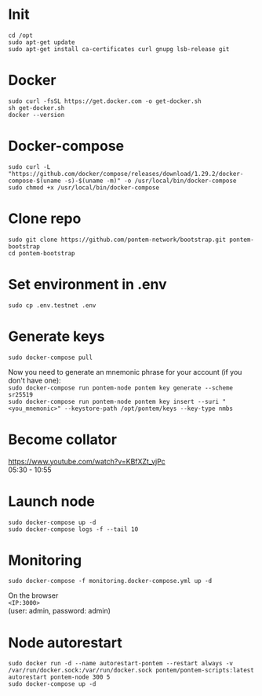 # Init  
`cd /opt`  
`sudo apt-get update`  
`sudo apt-get install ca-certificates curl gnupg lsb-release git`  
# Docker  
`sudo curl -fsSL https://get.docker.com -o get-docker.sh`  
`sh get-docker.sh`  
`docker --version`  
# Docker-compose  
`sudo curl -L "https://github.com/docker/compose/releases/download/1.29.2/docker-compose-$(uname -s)-$(uname -m)" -o /usr/local/bin/docker-compose`  
`sudo chmod +x /usr/local/bin/docker-compose`  
# Clone repo  
`sudo git clone https://github.com/pontem-network/bootstrap.git pontem-bootstrap`  
`cd pontem-bootstrap`  
# Set environment in .env  
`sudo cp .env.testnet .env`  
# Generate keys  
`sudo docker-compose pull`  

Now you need to generate an mnemonic phrase for your account (if you don't have one):  
`sudo docker-compose run pontem-node pontem key generate --scheme sr25519`  
`sudo docker-compose run pontem-node pontem key insert --suri "<you_mnemonic>" --keystore-path /opt/pontem/keys --key-type nmbs`  
# Become collator  
https://www.youtube.com/watch?v=KBfXZt_vjPc  
05:30 - 10:55  
# Launch node  
`sudo docker-compose up -d`  
`sudo docker-compose logs -f --tail 10`  
# Monitoring  
`sudo docker-compose -f monitoring.docker-compose.yml up -d`  

On the browser  
`<IP:3000>`  
(user: admin, password: admin)  
# Node autorestart  
`sudo docker run -d --name autorestart-pontem --restart always -v /var/run/docker.sock:/var/run/docker.sock pontem/pontem-scripts:latest autorestart pontem-node 300 5`  
`sudo docker-compose up -d`  
